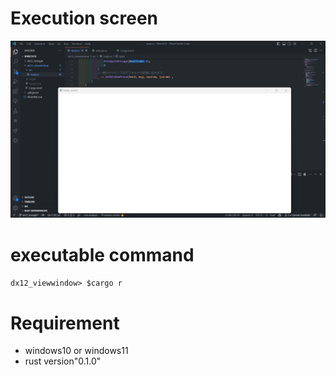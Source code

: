 # Execution screen
![](./ReadMeAsset/ExecutionScreen.png)

# executable command
`dx12_viewwindow> $cargo r`

# Requirement
- windows10 or windows11
- rust version"0.1.0"
